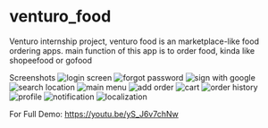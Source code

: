 # venturo_food

Venturo internship project,
venturo food is an marketplace-like food ordering apps.
main function of this app is to order food, kinda like shopeefood or gofood

Screenshots
![login screen](https://github.com/user-attachments/assets/f39e9ba4-e2f1-4a01-b2b0-0c152bd93521)
![forgot password](https://github.com/user-attachments/assets/8c456cbb-7b37-445d-8bf3-0c158cb47798)
![sign with google](https://github.com/user-attachments/assets/19620b7c-c8f3-4b95-880e-bf5df20f719e)
![search location](https://github.com/user-attachments/assets/d50f8fe3-4fa3-46c8-b773-bd31d68f58df)
![main menu](https://github.com/user-attachments/assets/b8b7ccd1-37d0-4c78-b4ea-ebdd812f3268)
![add order](https://github.com/user-attachments/assets/20493723-8ef4-4fa5-b3d9-98a11e037f22)
![cart](https://github.com/user-attachments/assets/b3cf8920-9ecc-4353-af8c-7f6ecec5689e)
![order history](https://github.com/user-attachments/assets/f4e80c21-a608-4cce-8d2d-b9419b401720)
![profile](https://github.com/user-attachments/assets/889167e8-a3de-48c4-84a4-de20b1d2129e)
![notification](https://github.com/user-attachments/assets/13266e7a-ab26-49f0-8a7a-8003925c160e)
![localization](https://github.com/user-attachments/assets/77cb34c2-100f-4cf3-94d2-442f0dd87388)

For Full Demo:
https://youtu.be/yS_J6v7chNw
